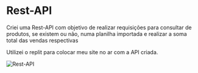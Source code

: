 # Rest-API

Criei uma Rest-API com objetivo de realizar requisições para consultar de produtos, se existem ou não, numa planilha importada e realizar a soma total das vendas respectivas

Utilizei o replit para colocar meu site no ar com a API criada. 

![Rest-API](https://github.com/Dsaamorim/Rest-API/blob/main/Requisicao%20.gif)
